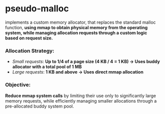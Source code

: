 # pseudo-malloc

implements a custom memory allocator, that replaces the standard malloc function, **using mmap to obtain physical memory from the operating system, while managing allocation requests through a custom logic based on request size.**

### Allocation Strategy:
- _Small requests_: **Up to 1/4 of a page size (4 KB / 4 = 1 KB) → Uses buddy allocator with a total pool of 1 MB**
- _Large requests_: **1 KB and above → Uses direct mmap allocation**

### Objective:
**Reduce mmap system calls** by limiting their use only to significantly large memory requests, while efficiently managing smaller allocations through a pre-allocated buddy system pool.
